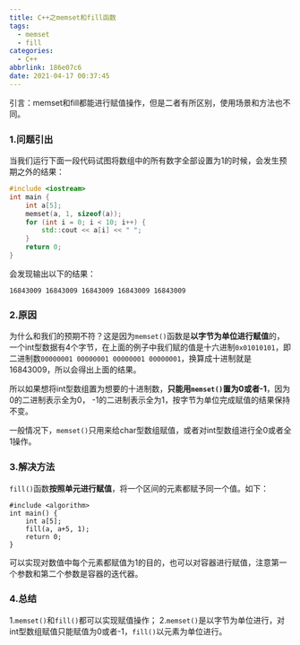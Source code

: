 ```yaml
---
title: C++之memset和fill函数
tags:
  - memset
  - fill
categories:
  - C++
abbrlink: 186e07c6
date: 2021-04-17 00:37:45
---
```


引言：memset和fill都能进行赋值操作，但是二者有所区别，使用场景和方法也不同。

<!--more-->

### 1.问题引出

当我们运行下面一段代码试图将数组中的所有数字全部设置为1的时候，会发生预期之外的结果：

```c++
#include <iostream>
int main {
    int a[5];
    memset(a, 1, sizeof(a));
    for (int i = 0; i < 10; i++) {
        std::cout << a[i] << " ";
    }
    return 0;
}
```

会发现输出以下的结果：

`16843009 16843009 16843009 16843009 16843009`

### 2.原因

为什么和我们的预期不符？这是因为`memset()`函数是**以字节为单位进行赋值**的，一个int型数据有4个字节，在上面的例子中我们赋的值是十六进制`0x01010101`，即二进制数`00000001 00000001 00000001 00000001`，换算成十进制就是16843009，所以会得出上面的结果。

所以如果想将int型数组置为想要的十进制数，**只能用`memset()`置为0或者-1**，因为0的二进制表示全为0， -1的二进制表示全为1，按字节为单位完成赋值的结果保持不变。

一般情况下，`memset()`只用来给char型数组赋值，或者对int型数组进行全0或者全1操作。

### 3.解决方法

`fill()`函数**按照单元进行赋值**，将一个区间的元素都赋予同一个值。如下：

```
#include <algorithm>
int main() {
	int a[5];
	fill(a, a+5, 1);
	return 0;
}
```

可以实现对数值中每个元素都赋值为1的目的，也可以对容器进行赋值，注意第一个参数和第二个参数是容器的迭代器。

### 4.总结

1.`memset()`和`fill()`都可以实现赋值操作；
2.`memset()`是以字节为单位进行，对int型数组赋值只能赋值为0或者-1，`fill()`以元素为单位进行。